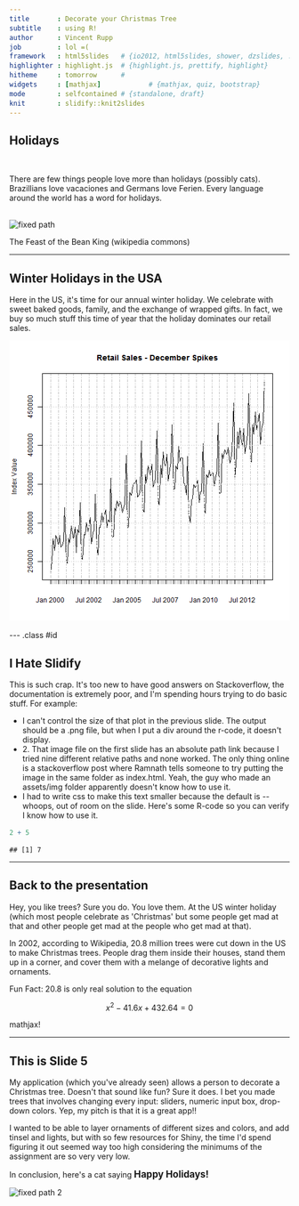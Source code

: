 ```yaml
---
title       : Decorate your Christmas Tree
subtitle    : using R!
author      : Vincent Rupp
job         : lol =(
framework   : html5slides   # {io2012, html5slides, shower, dzslides, ...}
highlighter : highlight.js  # {highlight.js, prettify, highlight}
hitheme     : tomorrow      # 
widgets     : [mathjax]            # {mathjax, quiz, bootstrap}
mode        : selfcontained # {standalone, draft}
knit        : slidify::knit2slides
---
```


## Holidays
<br>
<div class="introdiv">
<p>There are few things people love more than holidays (possibly cats). Brazillians love vacaciones and Germans love Ferien. Every language around the world has a word for holidays.</p>
</div>
<br>
<div class="imagediv">
<img src="C:/Coursera/Data_Science/09_Data_Products/Slidify_Project/assets/img/feast.jpg" alt="fixed path" height="322" width="400">
<p class="caption">The Feast of the Bean King (wikipedia commons)</p>
</div>

---

## Winter Holidays in the USA
<p class="regulartext">Here in the US, it's time for our annual winter holiday. We celebrate with sweet baked goods, family, and the exchange of wrapped gifts. In fact, we buy so much stuff this time of year that the holiday dominates our retail sales.<p>

![plot of chunk unnamed-chunk-1](assets/fig/unnamed-chunk-1-1.png) 

--- .class #id

## I Hate Slidify
<div class="regulartext">
<p>This is such crap. It's too new to have good answers on Stackoverflow, the documentation is extremely poor, and I'm spending hours trying to do basic stuff. For example:</p>
<ul>
<li>I can't control the size of that plot in the previous slide. The output should be a .png file, but when I put a div around the r-code, it doesn't display.</li>
<li>2. That image file on the first slide has an absolute path link because I tried nine different relative paths and none worked. The only thing online is a stackoverflow post where Ramnath tells someone to try putting the image in the same folder as index.html. Yeah, the guy who made an assets/img folder apparently doesn't know how to use it.</li>
<li>I had to write css to make this text smaller because the default is -- whoops, out of room on the slide. Here's some R-code so you can verify I know how to use it.</li></ul>
</div>

```r
2 + 5
```

```
## [1] 7
```

--- 

## Back to the presentation

Hey, you like trees? Sure you do. You love them. At the US winter holiday (which most people celebrate as 'Christmas' but some people get mad at that and other people get mad at the people who get mad at that).

In 2002, according to Wikipedia, 20.8 million trees were cut down in the US to make Christmas trees. People drag them inside their houses, stand them up in a corner, and cover them with a melange of decorative lights and ornaments.

Fun Fact: 20.8 is only real solution to the equation 

$$x^2-41.6x+432.64=0$$

<div class="caption">mathjax!</div>

---

## This is Slide 5
<div class="regulartext">
<p>My application (which you've already seen) allows a person to decorate a Christmas tree. Doesn't that sound like fun? Sure it does. I bet you made trees that involves changing every input: sliders, numeric input box, drop-down colors. Yep, my pitch is that it is a great app!!<p>

<p>I wanted to be able to layer ornaments of different sizes and colors, and add tinsel and lights, but with so few resources for Shiny, the time I'd spend figuring it out seemed way too high considering the minimums of the assignment are so very very low.</p>
<p>In conclusion, here's a cat saying <span style="font-size:1.2em"><strong>Happy Holidays!</strong></span></p>
</div>
<div class="imagediv">
<img src="C:/Coursera/Data_Science/09_Data_Products/Slidify_Project/assets/img/cat2.png" alt="fixed path 2" height="334" width="250">
</div>

